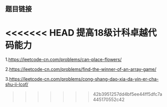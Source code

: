 ## 题目链接

<<<<<<< HEAD
提高18级计科卓越代码能力
=======
1.https://leetcode-cn.com/problems/can-place-flowers/

2.https://leetcode-cn.com/problems/find-the-winner-of-an-array-game/

3.https://leetcode-cn.com/problems/cong-shang-dao-xia-da-yin-er-cha-shu-ii-lcof/
>>>>>>> 42b3951257dd4bf5ee44ff5dfc7a445170552c42
